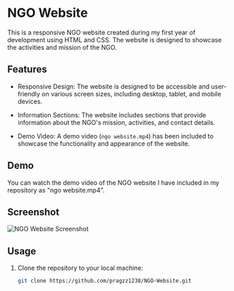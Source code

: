 # NGO Website

This is a responsive NGO website created during my first year of development using HTML and CSS. The website is designed to showcase the activities and mission of the NGO.

## Features

- Responsive Design: The website is designed to be accessible and user-friendly on various screen sizes, including desktop, tablet, and mobile devices.

- Information Sections: The website includes sections that provide information about the NGO's mission, activities, and contact details.

- Demo Video: A demo video (`ngo website.mp4`) has been included to showcase the functionality and appearance of the website.

## Demo

You can watch the demo video of the NGO website I have included in my repository as "ngo website.mp4".

## Screenshot

![NGO Website Screenshot](screenshots/ngo-website.png)

## Usage

1. Clone the repository to your local machine:

   ```bash
   git clone https://github.com/pragzz1238/NGO-Website.git

